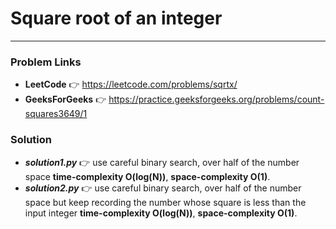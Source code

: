 # Square root of an integer

---

### Problem Links
- **__LeetCode__** :point_right: https://leetcode.com/problems/sqrtx/
- **__GeeksForGeeks__** :point_right: https://practice.geeksforgeeks.org/problems/count-squares3649/1

### Solution
- **_solution1.py_** :point_right: use careful binary search, over half of the number space **time-complexity O(log(N))**, **space-complexity O(1)**.
- **_solution2.py_** :point_right: use careful binary search, over half of the number space but keep recording the number whose square is less than the input integer **time-complexity O(log(N))**, **space-complexity O(1)**.
